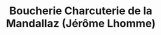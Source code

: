 ---
title: "Boucherie Charcuterie de la Mandallaz (Jérôme Lhomme)"
url: /la-balme-de-sillingy/boucherie-charcuterie-de-la-mandallaz-jerome-lhomme/
shop: Metzgerei
---